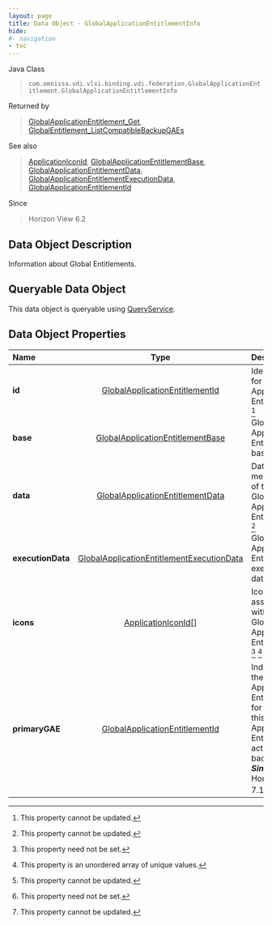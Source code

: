 ```yaml
---
layout: page
title: Data Object - GlobalApplicationEntitlementInfo
hide:
#- navigation
- toc
---
```






Java Class
> `com.omnissa.vdi.vlsi.binding.vdi.federation.GlobalApplicationEntitlement.GlobalApplicationEntitlementInfo`

Returned by
> [GlobalApplicationEntitlement_Get](vdi.federation.GlobalApplicationEntitlement.md#get), [GlobalEntitlement_ListCompatibleBackupGAEs](vdi.federation.GlobalApplicationEntitlement.md#listCompatibleBackupGAEs)

See also
> [ApplicationIconId](vdi.entity.ApplicationIconId.md), [GlobalApplicationEntitlementBase](vdi.federation.GlobalApplicationEntitlement.GlobalApplicationEntitlementBase.md), [GlobalApplicationEntitlementData](vdi.federation.GlobalApplicationEntitlement.GlobalApplicationEntitlementData.md), [GlobalApplicationEntitlementExecutionData](vdi.federation.GlobalApplicationEntitlement.GlobalApplicationEntitlementExecutionData.md), [GlobalApplicationEntitlementId](vdi.entity.GlobalApplicationEntitlementId.md)

Since
> Horizon View 6.2


## Data Object Description

Information about Global Entitlements.

##  Queryable Data Object

This data object is queryable using [QueryService](vdi.query.QueryService.md "QueryService").

## Data Object Properties

 Name | Type | Description
:---|:---:|:---
**id**| [GlobalApplicationEntitlementId](vdi.entity.GlobalApplicationEntitlementId.md)|  Identifier for Global Application Entitlement. [^2]
**base**| [GlobalApplicationEntitlementBase](vdi.federation.GlobalApplicationEntitlement.GlobalApplicationEntitlementBase.md)|  Global Application Entitlement base data.
**data**| [GlobalApplicationEntitlementData](vdi.federation.GlobalApplicationEntitlement.GlobalApplicationEntitlementData.md)|  Data about members of the Global Application Entitlement. [^2]
**executionData**| [GlobalApplicationEntitlementExecutionData](vdi.federation.GlobalApplicationEntitlement.GlobalApplicationEntitlementExecutionData.md)|  Global Application Entitlement execution data.
**icons**| [ApplicationIconId[]](vdi.entity.ApplicationIconId.md)|  Icons associated with the Global Application Entitlement [^1] [^14] [^2]
**primaryGAE**| [GlobalApplicationEntitlementId](vdi.entity.GlobalApplicationEntitlementId.md)|  Indicates the Global Application Entitlement for which this Global Application Entitlement acts as backup.  **_Since_** Horizon 7.11 [^1] [^2]


 


[^1]: This property need not be set.
[^2]: This property cannot be updated.
[^14]: This property is an unordered array of unique values.